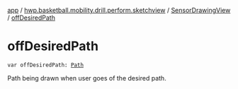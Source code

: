 [app](../../index.md) / [hwp.basketball.mobility.drill.perform.sketchview](../index.md) / [SensorDrawingView](index.md) / [offDesiredPath](.)

# offDesiredPath

`var offDesiredPath: `[`Path`](https://developer.android.com/reference/android/graphics/Path.html)

Path being drawn when user goes of the desired path.

